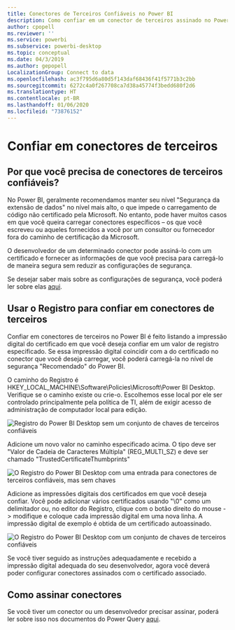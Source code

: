 ```yaml
---
title: Conectores de Terceiros Confiáveis no Power BI
description: Como confiar em um conector de terceiros assinado no Power BI
author: cpopell
ms.reviewer: ''
ms.service: powerbi
ms.subservice: powerbi-desktop
ms.topic: conceptual
ms.date: 04/3/2019
ms.author: gepopell
LocalizationGroup: Connect to data
ms.openlocfilehash: ac3f795d6a80d5f143daf68436f41f5771b3c2bb
ms.sourcegitcommit: 6272c4a0f267708ca7d38a45774f3bedd680f2d6
ms.translationtype: HT
ms.contentlocale: pt-BR
ms.lasthandoff: 01/06/2020
ms.locfileid: "73876152"
---
```

# <a name="trusting-third-party-connectors"></a>Confiar em conectores de terceiros

## <a name="why-do-you-need-trusted-third-party-connectors"></a>Por que você precisa de conectores de terceiros confiáveis?

No Power BI, geralmente recomendamos manter seu nível "Segurança da extensão de dados" no nível mais alto, o que impede o carregamento de código não certificado pela Microsoft. No entanto, pode haver muitos casos em que você queira carregar conectores específicos – os que você escreveu ou aqueles fornecidos a você por um consultor ou fornecedor fora do caminho de certificação da Microsoft.

O desenvolvedor de um determinado conector pode assiná-lo com um certificado e fornecer as informações de que você precisa para carregá-lo de maneira segura sem reduzir as configurações de segurança.

Se desejar saber mais sobre as configurações de segurança, você poderá ler sobre elas [aqui](https://docs.microsoft.com/power-bi/desktop-connector-extensibility).

## <a name="using-the-registry-to-trust-third-party-connectors"></a>Usar o Registro para confiar em conectores de terceiros

Confiar em conectores de terceiros no Power BI é feito listando a impressão digital do certificado em que você deseja confiar em um valor de registro especificado. Se essa impressão digital coincidir com a do certificado no conector que você deseja carregar, você poderá carregá-la no nível de segurança "Recomendado" do Power BI. 

O caminho do Registro é HKEY_LOCAL_MACHINE\Software\Policies\Microsoft\Power BI Desktop. Verifique se o caminho existe ou crie-o. Escolhemos esse local por ele ser controlado principalmente pela política de TI, além de exigir acesso de administração de computador local para edição. 

![Registro do Power BI Desktop sem um conjunto de chaves de terceiros confiáveis](media/desktop-trusted-third-party-connectors/desktoptrustedthird1.png)

Adicione um novo valor no caminho especificado acima. O tipo deve ser "Valor de Cadeia de Caracteres Múltipla" (REG_MULTI_SZ) e deve ser chamado "TrustedCertificateThumbprints" 

![O Registro do Power BI Desktop com uma entrada para conectores de terceiros confiáveis, mas sem chaves](media/desktop-trusted-third-party-connectors/desktoptrustedthird2.png)

Adicione as impressões digitais dos certificados em que você deseja confiar. Você pode adicionar vários certificados usando "\0" como um delimitador ou, no editor do Registro, clique com o botão direito do mouse -> modifique e coloque cada impressão digital em uma nova linha. A impressão digital de exemplo é obtida de um certificado autoassinado. 

 ![O Registro do Power BI Desktop com um conjunto de chaves de terceiros confiáveis](media/desktop-trusted-third-party-connectors/desktoptrustedthird3.png)

Se você tiver seguido as instruções adequadamente e recebido a impressão digital adequada do seu desenvolvedor, agora você deverá poder configurar conectores assinados com o certificado associado.

## <a name="how-to-sign-connectors"></a>Como assinar conectores

Se você tiver um conector ou um desenvolvedor precisar assinar, poderá ler sobre isso nos documentos do Power Query [aqui](https://docs.microsoft.com/power-query/handlingconnectorsigning).
